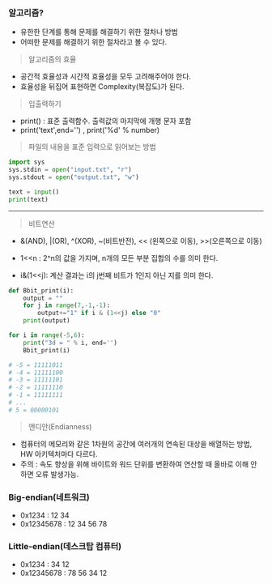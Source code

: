 ### 알고리즘?
- 유한한 단계를 통해 문제를 해결하기 위한 절차나 방법
- 어떠한 문제를 해결하기 위한 절차라고 볼 수 있다.

> 알고리즘의 효율
- 공간적 효율성과 시간적 효율성을 모두 고려해주어야 한다.
- 효율성을 뒤집어 표현하면 Complexity(복잡도)가 된다.

> 입출력하기
- print() : 표준 출력함수. 출력값의 마지막에 개행 문자 포함
- print('text',end='') , print('%d' % number)


> 파일의 내용을 표준 입력으로 읽어보는 방법
```python
import sys
sys.stdin = open("input.txt", "r")
sys.stdout = open("output.txt", "w")

text = input()
print(text)
```

___
> 비트연산
- &(AND), |(OR), ^(XOR), ~(비트반전), << (왼쪽으로 이동), >>(오른쪽으로 이동)

- 1<<n : 2^n의 값을 가지며, n개의 모든 부분 집합의 수를 의미 한다.
- i&(1<<j): 계산 결과는 i의 j번째 비트가 1인지 아닌 지를 의미 한다.


```python
def Bbit_print(i):
    output = ""
    for j in range(7,-1,-1):
        output+="1" if i & (1<<j) else "0"
    print(output)

for i in range(-5,6):
    print("3d = " % i, end='')
    Bbit_print(i)

# -5 = 11111011
# -4 = 11111100
# -3 = 11111101
# -2 = 11111110
# -1 = 11111111
# ...
# 5 = 00000101
```

> 엔디안(Endianness)
- 컴퓨터의 메모리와 같은 1차원의 공간에 여러개의 연속된 대상을 배열하는 방법, HW 아키텍처마다 다르다.
- 주의 : 속도 향상을 위해 바이트와 워드 단위를 변환하여 연산할 때 올바로 이해 안하면 오류 발생가능.

### Big-endian(네트워크)
- 0x1234 : 12 34
- 0x12345678 : 12 34 56 78

### Little-endian(데스크탑 컴퓨터)
- 0x1234 : 34 12
- 0x12345678 : 78 56 34 12













